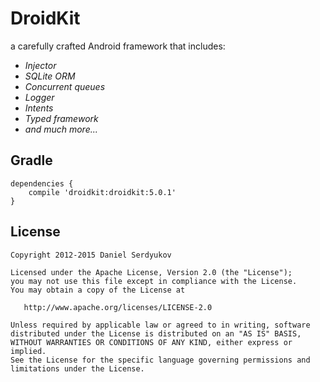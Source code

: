 # DroidKit

a carefully crafted Android framework that includes:

* *Injector*
* *SQLite ORM*
* *Concurrent queues*
* *Logger*
* *Intents*
* *Typed framework*
* *and much more...*

Gradle
--------

    dependencies {
        compile 'droidkit:droidkit:5.0.1'
    }

License
-------

    Copyright 2012-2015 Daniel Serdyukov

    Licensed under the Apache License, Version 2.0 (the "License");
    you may not use this file except in compliance with the License.
    You may obtain a copy of the License at

       http://www.apache.org/licenses/LICENSE-2.0

    Unless required by applicable law or agreed to in writing, software
    distributed under the License is distributed on an "AS IS" BASIS,
    WITHOUT WARRANTIES OR CONDITIONS OF ANY KIND, either express or implied.
    See the License for the specific language governing permissions and
    limitations under the License.

